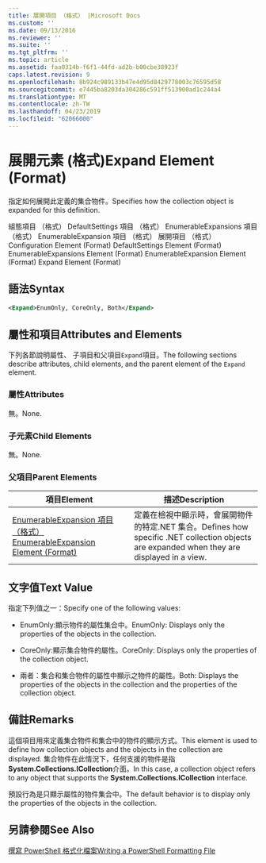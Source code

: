 ```yaml
---
title: 展開項目 （格式） |Microsoft Docs
ms.custom: ''
ms.date: 09/13/2016
ms.reviewer: ''
ms.suite: ''
ms.tgt_pltfrm: ''
ms.topic: article
ms.assetid: faa0314b-f6f1-44fd-ad2b-b00cbe38923f
caps.latest.revision: 9
ms.openlocfilehash: 8b924c989133b47e4d95d8429778003c76595d58
ms.sourcegitcommit: e7445ba8203da304286c591ff513900ad1c244a4
ms.translationtype: MT
ms.contentlocale: zh-TW
ms.lasthandoff: 04/23/2019
ms.locfileid: "62066000"
---
```

# <a name="expand-element-format"></a><span data-ttu-id="8b56d-102">展開元素 (格式)</span><span class="sxs-lookup"><span data-stu-id="8b56d-102">Expand Element (Format)</span></span>

<span data-ttu-id="8b56d-103">指定如何展開此定義的集合物件。</span><span class="sxs-lookup"><span data-stu-id="8b56d-103">Specifies how the collection object is expanded for this definition.</span></span>

<span data-ttu-id="8b56d-104">組態項目 （格式） DefaultSettings 項目 （格式） EnumerableExpansions 項目 （格式） EnumerableExpansion 項目 （格式） 展開項目 （格式）</span><span class="sxs-lookup"><span data-stu-id="8b56d-104">Configuration Element (Format) DefaultSettings Element (Format) EnumerableExpansions Element (Format) EnumerableExpansion Element (Format) Expand Element (Format)</span></span>

## <a name="syntax"></a><span data-ttu-id="8b56d-105">語法</span><span class="sxs-lookup"><span data-stu-id="8b56d-105">Syntax</span></span>

```xml
<Expand>EnumOnly, CoreOnly, Both</Expand>
```

## <a name="attributes-and-elements"></a><span data-ttu-id="8b56d-106">屬性和項目</span><span class="sxs-lookup"><span data-stu-id="8b56d-106">Attributes and Elements</span></span>

<span data-ttu-id="8b56d-107">下列各節說明屬性、 子項目和父項目`Expand`項目。</span><span class="sxs-lookup"><span data-stu-id="8b56d-107">The following sections describe attributes, child elements, and the parent element of the `Expand` element.</span></span>

### <a name="attributes"></a><span data-ttu-id="8b56d-108">屬性</span><span class="sxs-lookup"><span data-stu-id="8b56d-108">Attributes</span></span>

<span data-ttu-id="8b56d-109">無。</span><span class="sxs-lookup"><span data-stu-id="8b56d-109">None.</span></span>

### <a name="child-elements"></a><span data-ttu-id="8b56d-110">子元素</span><span class="sxs-lookup"><span data-stu-id="8b56d-110">Child Elements</span></span>

<span data-ttu-id="8b56d-111">無。</span><span class="sxs-lookup"><span data-stu-id="8b56d-111">None.</span></span>

### <a name="parent-elements"></a><span data-ttu-id="8b56d-112">父項目</span><span class="sxs-lookup"><span data-stu-id="8b56d-112">Parent Elements</span></span>

|<span data-ttu-id="8b56d-113">項目</span><span class="sxs-lookup"><span data-stu-id="8b56d-113">Element</span></span>|<span data-ttu-id="8b56d-114">描述</span><span class="sxs-lookup"><span data-stu-id="8b56d-114">Description</span></span>|
|-------------|-----------------|
|[<span data-ttu-id="8b56d-115">EnumerableExpansion 項目 （格式）</span><span class="sxs-lookup"><span data-stu-id="8b56d-115">EnumerableExpansion Element (Format)</span></span>](./enumerableexpansion-element-format.md)|<span data-ttu-id="8b56d-116">定義在檢視中顯示時，會展開物件的特定.NET 集合。</span><span class="sxs-lookup"><span data-stu-id="8b56d-116">Defines how specific .NET collection objects are expanded when they are displayed in a view.</span></span>|

## <a name="text-value"></a><span data-ttu-id="8b56d-117">文字值</span><span class="sxs-lookup"><span data-stu-id="8b56d-117">Text Value</span></span>

<span data-ttu-id="8b56d-118">指定下列值之一：</span><span class="sxs-lookup"><span data-stu-id="8b56d-118">Specify one of the following values:</span></span>

- <span data-ttu-id="8b56d-119">EnumOnly:顯示物件的屬性集合中。</span><span class="sxs-lookup"><span data-stu-id="8b56d-119">EnumOnly: Displays only the properties of the objects in the collection.</span></span>

- <span data-ttu-id="8b56d-120">CoreOnly:顯示集合物件的屬性。</span><span class="sxs-lookup"><span data-stu-id="8b56d-120">CoreOnly: Displays only the properties of the collection object.</span></span>

- <span data-ttu-id="8b56d-121">兩者：集合和集合物件的屬性中顯示之物件的屬性。</span><span class="sxs-lookup"><span data-stu-id="8b56d-121">Both: Displays the properties of the objects in the collection and the properties of the collection object.</span></span>

## <a name="remarks"></a><span data-ttu-id="8b56d-122">備註</span><span class="sxs-lookup"><span data-stu-id="8b56d-122">Remarks</span></span>

<span data-ttu-id="8b56d-123">這個項目用來定義集合物件和集合中的物件的顯示方式。</span><span class="sxs-lookup"><span data-stu-id="8b56d-123">This element is used to define how collection objects and the objects in the collection are displayed.</span></span> <span data-ttu-id="8b56d-124">集合物件在此情況下，任何支援的物件是指**System.Collections.ICollection**介面。</span><span class="sxs-lookup"><span data-stu-id="8b56d-124">In this case, a collection object refers to any object that supports the  **System.Collections.ICollection** interface.</span></span>

<span data-ttu-id="8b56d-125">預設行為是只顯示屬性的物件集合中。</span><span class="sxs-lookup"><span data-stu-id="8b56d-125">The default behavior is to display only the properties of the objects in the collection.</span></span>

## <a name="see-also"></a><span data-ttu-id="8b56d-126">另請參閱</span><span class="sxs-lookup"><span data-stu-id="8b56d-126">See Also</span></span>

[<span data-ttu-id="8b56d-127">撰寫 PowerShell 格式化檔案</span><span class="sxs-lookup"><span data-stu-id="8b56d-127">Writing a PowerShell Formatting File</span></span>](./writing-a-powershell-formatting-file.md)
